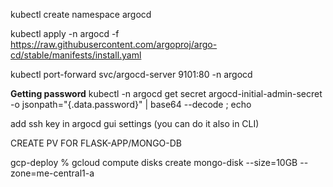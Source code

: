 kubectl create namespace argocd

kubectl apply -n argocd -f https://raw.githubusercontent.com/argoproj/argo-cd/stable/manifests/install.yaml

kubectl port-forward svc/argocd-server 9101:80 -n argocd

**Getting password**
kubectl -n argocd get secret argocd-initial-admin-secret -o jsonpath="{.data.password}" | base64 --decode ; echo

add ssh key in argocd gui settings (you can do it also in CLI)


CREATE PV FOR FLASK-APP/MONGO-DB

gcp-deploy % gcloud compute disks create mongo-disk --size=10GB --zone=me-central1-a
